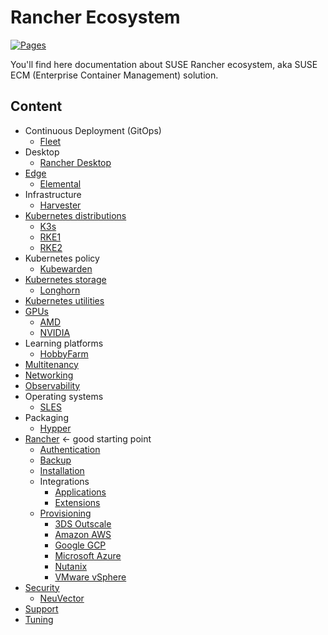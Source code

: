 # Rancher Ecosystem

[![Pages](https://github.com/devpro/rancher-ecosystem/actions/workflows/pages.yml/badge.svg)](https://github.com/devpro/rancher-ecosystem/actions/workflows/pages.yml)

You'll find here documentation about SUSE Rancher ecosystem, aka SUSE ECM (Enterprise Container Management) solution.

## Content

* Continuous Deployment (GitOps)
  * [Fleet](docs/fleet.md)
* Desktop
  * [Rancher Desktop](docs/rancher-desktop.md)
* [Edge](docs/edge.md)
  * [Elemental](docs/elemental.md)
* Infrastructure
  * [Harvester](docs/harvester.md)
* [Kubernetes distributions](docs/kubernetes-distributions.md)
  * [K3s](docs/k3s.md)
  * [RKE1](docs/rke.md)
  * [RKE2](docs/rke2.md)
* Kubernetes policy
  * [Kubewarden](docs/kubewarden.md)
* [Kubernetes storage](docs/kubernetes-storage.md)
  * [Longhorn](docs/longhorn.md)
* [Kubernetes utilities](docs/kubernetes-utilities.md)
* [GPUs](docs/gpu.md)
  * [AMD](docs/providers/amd.md)
  * [NVIDIA](docs/providers/nvidia.md)
* Learning platforms
  * [HobbyFarm](docs/hobbyfarm.md)
* [Multitenancy](docs/multitenancy.md)
* [Networking](docs/networking.md)
* [Observability](docs/observability.md)
* Operating systems
  * [SLES](docs/sles.md)
* Packaging
  * [Hypper](docs/hypper.md)
* [Rancher](docs/rancher.md) ← good starting point
  * [Authentication](docs/rancher-authentication.md)
  * [Backup](docs/rancher-backup.md)
  * [Installation](docs/rancher-installation.md)
  * Integrations
    * [Applications](docs/rancher-apps.md)
    * [Extensions](docs/rancher-extensions.md)
  * [Provisioning](docs/rancher-provisioning.md)
    * [3DS Outscale](docs/providers/3ds-outscale.md)
    * [Amazon AWS](docs/providers/amazon-aws.md)
    * [Google GCP](docs/providers/google-gcp.md)
    * [Microsoft Azure](docs/providers/microsoft-azure.md)
    * [Nutanix](docs/providers/nutanix.md)
    * [VMware vSphere](docs/providers/wmware-vsphere.md)
* [Security](docs/security.md)
  * [NeuVector](docs/neuvector.md)
* [Support](docs/support.md)
* [Tuning](docs/tuning.md)
